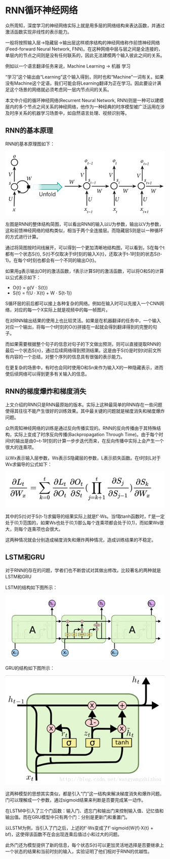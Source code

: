 # RNN循环神经网络

众所周知，深度学习的神经网络实际上就是用多层的网络结构来表达函数，并通过激活函数实现非线性的表示能力。

一般将按照输入层->隐藏层->输出层这样顺序结构的神经网络称作前馈神经网络(Feed-forward Neural Network, FNN)。在这种网络中层与层之间是全连接的，单层内的节点之间则是没有任何联系的，因此无法建模两个输入彼此之间的关系。

例如以一个语言翻译任务来说，Machine Learning -> 机器 学习

“学习”这个输出由“Learning”这个输入得到，同时也和“Machine”一词有关。如果没有Machine这个定语，我们可能会将Learning翻译为正在学习。因此要设计满足这个场景的网络就必须考虑同一层内节点间的关系。

本文中介绍的循环神经网络(Recurrent Neural Network, RNN)则是一种可以建模层内的多个节点之间关系的神经网络，他作为一种经典的时序模型被广泛运用在涉及时序关系的机器学习场景中，如自然语言处理、视频识别等。

## RNN的基本原理

RNN的基本原理图如下：

![RNN](./images/rnn.png)

左图是RNN的整体结构简图，可以看出RNN的输入以U为参数，输出以V为参数，这和前馈神经网络的结构类似，相当于两个全连接层。而隐藏层S则是以一种循环的方式进行计算。

通过将简图按时间线展开，可以得到一个更加清晰地结构图，可以看到，S在每个t都有一个状态S{t}, S{t}不仅取决于t时刻的输入X{t}，还取决于t-1时刻的状态S{t-1}。在每个t时刻也都会有一个不同的输出O{t}。

如果用g表示输出O时的激活函数，f表示计算S时的激活函数，可以将O和S的计算以公式表示如下：

- O{t} = g(V · S{t})
- S{t} = f(U · X{t} + W · S{t-1})

S循环层的前后都可以接上各种复杂的网络。例如在输入时可以先接入一个CNN网络，对应的每一个X实际上就是视频中的每一帧图片。

在对RNN输出结果的使用上也比较灵活。如果是在机器翻译的任务中，一个输入对应一个输出，将每一个t时刻的O{t}拼接在一起就会得到翻译得到的完整的句子。

而如果需要根据整个句子的信息对句子的下文做出预测，则可以直接提取RNN的最后一个状态S{n}，通过后续网络得到预测结果。这是由于S{t}是时刻t对前文所有内容的一个总结，对整个序列的信息具有很强的表示能力。

在更复杂的场景中，有时也会同时使用O和Sn来作为输入X的一种隐藏表示，进而使后续网络可以得到更多有关输入的信息。

## RNN的梯度爆炸和梯度消失

上文介绍的RNN只是RNN最原始的版本。实际上这种最简单的RNN存在一些问题使得其往往不能产生很好的训练效果。其中最关键的问题就是梯度消失和梯度爆炸问题。

众所周知神经网络的训练是通过反向传播实现的。RNN的反向传播由于其特殊结构，实际上变成了时序反向传播(Backpropagation Through Time)。由于每个时间t的输出是由0~t-1时刻的计算一步步迭代而来，在反向传播中实际上会产生一个很大的连乘项。

以Wx表示输入层参数，Ws表示S隐藏层的参数，L表示损失函数。在t时刻L对于Wx求偏导的公式如下：

![RNN](./images/rnn_equation.png)

其中的S{t}对于S{t-1}求偏导的结果实际上就是f'·Ws。当f取tanh函数时，f'是一定处于(0,1)范围的，如果Ws也处于(0,1)那么每个连乘项都会处于(0,1)，而如果Ws很大，则每个连乘项也会很大。

这两种情况就会分别造成梯度消失和爆炸两种情况，造成训练结果的不稳定。

## LSTM和GRU

对于RNN的存在的问题，学者们也不断尝试对其做出修改。比较著名的两种就是LSTM和GRU

LSTM的结构如下图所示：

![LSTM](./images/LSTM.png)

GRU的结构如下图所示：

![GRU](./images/GRU.png)

这两种模型的思想其实类似，都是引入“门”这一结构来解决梯度消失和爆炸问题。门可以理解成一个参数，通过sigmoid结果来判断是否要完成某一动作。

在LSTM中引入了三个门函数：输入门、遗忘门和输出门来控制输入值、记忆值和输出值。而在GRU模型中只有两个门：分别是更新门和重置门。

以LSTM为例，当引入了门之后，上述的f'·Ws变成了f'·sigmoid(W{f}·X{t} + bf)，这使得该函数不在会出现连乘后值过小和过大的问题。

此外门还为模型提供了新的信息，每个状态S{t}可以更加灵活地选择是否要继承上一个状态的结果和当前时刻的输入，实验证明了他们相对于RNN的优越性。
 